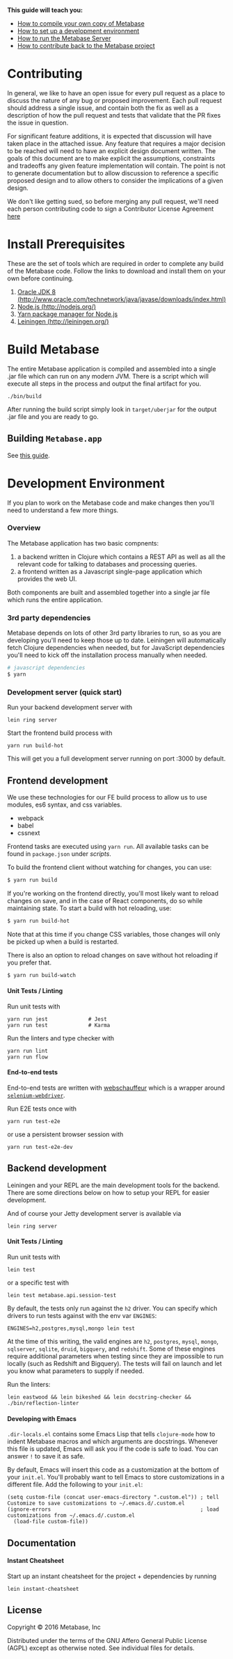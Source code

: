 **This guide will teach you:**

*  [How to compile your own copy of Metabase](#build-metabase)
*  [How to set up a development environment](#development-environment)
*  [How to run the Metabase Server](#development-server-quick-start)
*  [How to contribute back to the Metabase project](#contributing)


# Contributing

In general, we like to have an open issue for every pull request as a place to discuss the nature of any bug or proposed improvement. Each pull request should address a single issue, and contain both the fix as well as a description of how the pull request and tests that validate that the PR fixes the issue in question.

For significant feature additions, it is expected that discussion will have taken place in the attached issue. Any feature that requires a major decision to be reached will need to have an explicit design document written. The goals of this document are to make explicit the assumptions, constraints and tradeoffs any given feature implementation will contain. The point is not to generate documentation but to allow discussion to reference a specific proposed design and to allow others to consider the implications of a given design.

We don't like getting sued, so before merging any pull request, we'll need each person contributing code to sign a Contributor License Agreement [here](https://docs.google.com/a/metabase.com/forms/d/1oV38o7b9ONFSwuzwmERRMi9SYrhYeOrkbmNaq9pOJ_E/viewform)


# Install Prerequisites

These are the set of tools which are required in order to complete any build of the Metabase code.  Follow the links to download and install them on your own before continuing.

1. [Oracle JDK 8 (http://www.oracle.com/technetwork/java/javase/downloads/index.html)](http://www.oracle.com/technetwork/java/javase/downloads/index.html)
2. [Node.js (http://nodejs.org/)](http://nodejs.org/)
3. [Yarn package manager for Node.js](https://yarnpkg.com/)
3. [Leiningen (http://leiningen.org/)](http://leiningen.org/)


# Build Metabase

The entire Metabase application is compiled and assembled into a single .jar file which can run on any modern JVM.  There is a script which will execute all steps in the process and output the final artifact for you.

    ./bin/build

After running the build script simply look in `target/uberjar` for the output .jar file and you are ready to go.

## Building `Metabase.app`

See [this guide](developers-guide-osx.md).


# Development Environment

If you plan to work on the Metabase code and make changes then you'll need to understand a few more things.

### Overview

The Metabase application has two basic compnents:

1. a backend written in Clojure which contains a REST API as well as all the relevant code for talking to databases and processing queries.
2. a frontend written as a Javascript single-page application which provides the web UI.

Both components are built and assembled together into a single jar file which runs the entire application.

### 3rd party dependencies

Metabase depends on lots of other 3rd party libraries to run, so as you are developing you'll need to keep those up to date. Leiningen will automatically fetch Clojure dependencies when needed, but for JavaScript dependencies you'll need to kick off the installation process manually when needed.

```sh
# javascript dependencies
$ yarn
```

### Development server (quick start)

Run your backend development server with

    lein ring server

Start the frontend build process with

    yarn run build-hot

This will get you a full development server running on port :3000 by default.


## Frontend development
We use these technologies for our FE build process to allow us to use modules, es6 syntax, and css variables.

- webpack
- babel
- cssnext

Frontend tasks are executed using `yarn run`. All available tasks can be found in `package.json` under *scripts*.

To build the frontend client without watching for changes, you can use:

```sh
$ yarn run build
```

If you're working on the frontend directly, you'll most likely want to reload changes on save, and in the case of React components, do so while maintaining state. To start a build with hot reloading, use:

```sh
$ yarn run build-hot
```

Note that at this time if you change CSS variables, those changes will only be picked up when a build is restarted.

There is also an option to reload changes on save without hot reloading if you prefer that.

```sh
$ yarn run build-watch
```

#### Unit Tests / Linting

Run unit tests with

    yarn run jest             # Jest
    yarn run test             # Karma

Run the linters and type checker with

    yarn run lint
    yarn run flow

#### End-to-end tests

End-to-end tests are written with [webschauffeur](https://github.com/metabase/webchauffeur) which is a wrapper around [`selenium-webdriver`](https://www.npmjs.com/package/selenium-webdriver).

Run E2E tests once with

    yarn run test-e2e

or use a persistent browser session with

    yarn run test-e2e-dev

## Backend development
Leiningen and your REPL are the main development tools for the backend.  There are some directions below on how to setup your REPL for easier development.

And of course your Jetty development server is available via

    lein ring server


#### Unit Tests / Linting

Run unit tests with

    lein test

or a specific test with

    lein test metabase.api.session-test

By default, the tests only run against the `h2` driver. You can specify which drivers to run tests against with the env var `ENGINES`:

    ENGINES=h2,postgres,mysql,mongo lein test

At the time of this writing, the valid engines are `h2`, `postgres`, `mysql`, `mongo`, `sqlserver`, `sqlite`, `druid`, `bigquery`, and `redshift`. Some of these engines require additional parameters
when testing since they are impossible to run locally (such as Redshift and Bigquery). The tests will fail on launch and let you know what parameters to supply if needed.

Run the linters:

    lein eastwood && lein bikeshed && lein docstring-checker && ./bin/reflection-linter


#### Developing with Emacs

`.dir-locals.el` contains some Emacs Lisp that tells `clojure-mode` how to indent Metabase macros and which arguments are docstrings. Whenever this file is updated,
Emacs will ask you if the code is safe to load. You can answer `!` to save it as safe.

By default, Emacs will insert this code as a customization at the bottom of your `init.el`.
You'll probably want to tell Emacs to store customizations in a different file. Add the following to your `init.el`:

```emacs-lisp
(setq custom-file (concat user-emacs-directory ".custom.el")) ; tell Customize to save customizations to ~/.emacs.d/.custom.el
(ignore-errors                                                ; load customizations from ~/.emacs.d/.custom.el
  (load-file custom-file))
```

## Documentation

#### Instant Cheatsheet

Start up an instant cheatsheet for the project + dependencies by running

    lein instant-cheatsheet


## License

Copyright © 2016 Metabase, Inc

Distributed under the terms of the GNU Affero General Public License (AGPL) except as otherwise noted.  See individual files for details.
